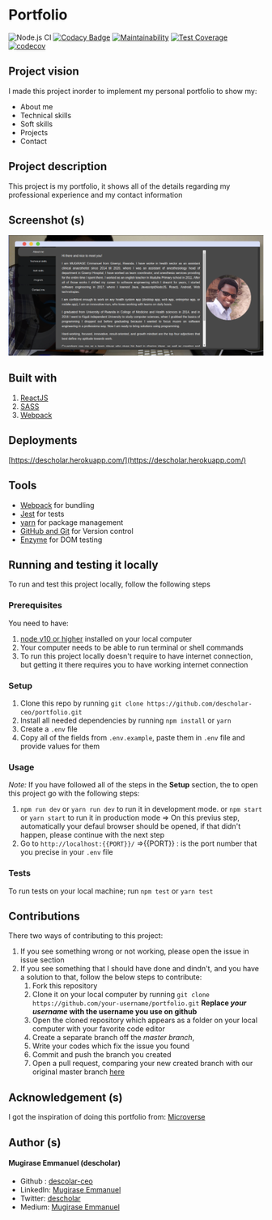 # Portfolio

![Node.js CI](https://github.com/descholar-ceo/portfolio/workflows/Node.js%20CI/badge.svg)  [![Codacy Badge](https://app.codacy.com/project/badge/Grade/eca05d04d15347a898e20208809c63e9)](https://www.codacy.com/manual/descholar-ceo/portfolio?utm_source=github.com&amp;utm_medium=referral&amp;utm_content=descholar-ceo/portfolio&amp;utm_campaign=Badge_Grade)  [![Maintainability](https://api.codeclimate.com/v1/badges/bac0788cb2075fe809e8/maintainability)](https://codeclimate.com/github/descholar-ceo/portfolio/maintainability)  [![Test Coverage](https://api.codeclimate.com/v1/badges/bac0788cb2075fe809e8/test_coverage)](https://codeclimate.com/github/descholar-ceo/portfolio/test_coverage)  [![codecov](https://codecov.io/gh/descholar-ceo/portfolio/branch/develop/graph/badge.svg)](https://codecov.io/gh/descholar-ceo/portfolio)

## Project vision

I made this project inorder to implement my personal portfolio to show my:
* About me
* Technical skills
* Soft skills
* Projects
* Contact

## Project description

This project is my portfolio, it shows all of the details regarding my professional experience and my contact information

## Screenshot (s)
![](/src/assets/img/portfolio-imgs/portfolio-screenshot.png)

## Built with
1. [ReactJS](https://reactjs.org/)
1. [SASS](https://sass-lang.com/)
1. [Webpack](https://webpack.js.org/)

## Deployments
[https://descholar.herokuapp.com/](https://descholar.herokuapp.com/)

## Tools
* [Webpack](https://webpack.js.org/) for bundling
* [Jest](https://jestjs.io/) for tests
* [yarn](https://yarnpkg.com/) for package management
* [GitHub and Git](https://github.com/) for Version control
* [Enzyme](https://enzymejs.github.io/enzyme/docs/installation/) for DOM testing

## Running and testing it locally
To run and test this project locally, follow the following steps

### Prerequisites
You need to have:
1. [node v10 or higher](https://nodejs.org/en/) installed on your local computer
1. Your computer needs to be able to run terminal or shell commands
1. To run this project locally doesn't require to have internet connection, but getting it there requires you to have working internet connection

### Setup
1. Clone this repo by running `git clone https://github.com/descholar-ceo/portfolio.git`
1. Install all needed dependencies by running `npm install` or `yarn`
1. Create a `.env` file
1. Copy all of the fields from `.env.example`, paste them in `.env` file and provide values for them

### Usage
*Note:* If you have followed all of the steps in the __Setup__ section, the to open this project go with the following steps:
1. `npm run dev` or `yarn run dev` to run it in development mode. or `npm start` or `yarn start` to run it in production mode
=> On this previus step, automatically your defaul browser should be opened, if that didn't happen, please continue with the next step
1. Go to `http://localhost:{{PORT}}/`   =>{{PORT}} : is the port number that you precise in your `.env` file

### Tests
To run tests on your local machine; run `npm test` or `yarn test`

## Contributions

There two ways of contributing to this project:

1. If you see something wrong or not working, please open the issue in issue section
1. If you see something that I should have done and dindn't, and you have a solution to that, follow the below steps to contribute:
    1. Fork this repository
    1. Clone it on your local computer by running `git clone https://github.com/your-username/portfolio.git` __Replace *your username* with the username you use on github__
    1. Open the cloned repository which appears as a folder on your local computer with your favorite code editor
    1. Create a separate branch off the *master branch*,
    1. Write your codes which fix the issue you found
    1. Commit and push the branch you created
    1. Open a pull request, comparing your new created branch with our original master branch [here](https://github.com/descholar-ceo/portfolio/)

## Acknowledgement (s)
I got the inspiration of doing this portfolio from:
[Microverse](https://www.microverse.org/)

## Author (s)
#### Mugirase Emmanuel (descholar)
* Github : [descolar-ceo](https://github.com/descholar-ceo)
* LinkedIn: [Mugirase Emmanuel](https://www.linkedin.com/in/mugirase-emmanuel-a90b49143/)
* Twitter: [descholar](https://twitter.com/descholar3)
* Medium: [Mugirase Emmanuel](https://www.medium.com/@emmamugira)
